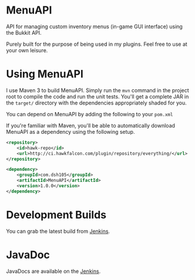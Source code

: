 MenuAPI
=======

API for managing custom inventory menus (in-game GUI interface) using the Bukkit API.

Purely built for the purpose of being used in my plugins. Feel free to use at your own leisure.

Using MenuAPI
=============
I use Maven 3 to build MenuAPI. Simply run the `mvn` command in the project root to compile the code and run the unit tests. You'll get a complete JAR in the `target/` directory with the dependencies appropriately shaded for you.

You can depend on MenuAPI by adding the following to your `pom.xml`

If you're familiar with Maven, you'll be able to automatically download MenuAPI as a dependency using the following setup.

```xml
<repository>
    <id>hawk-repo</id>
    <url>http://ci.hawkfalcon.com/plugin/repository/everything/</url>
</repository>
```

```xml
<dependency>
    <groupId>com.dsh105</groupId>
    <artifactId>MenuAPI</artifactId>
    <version>1.0.0</version>
</dependency>
```

Development Builds
=================

You can grab the latest build from [Jenkins](http://ci.hawkfalcon.com/view/DSH105/job/MenuAPI/).

JavaDoc
=======

JavaDocs are available on the [Jenkins](http://ci.hawkfalcon.com/view/DSH105/job/MenuAPI/javadoc/).
